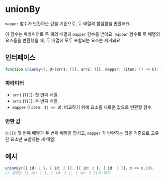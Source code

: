 # unionBy

`mapper` 함수가 반환하는 값을 기준으로, 두 배열의 합집합을 반환해요.

이 함수는 파라미터로 두 개의 배열과 `mapper` 함수를 받아요.
`mapper` 함수로 두 배열의 요소들을 변환했을 때, 두 배열에 모두 포함되는 요소는 제거돼요.

## 인터페이스

```typescript
function unionBy<T, U>(arr1: T[], arr2: T[], mapper: (item: T) => U): T[];
```

### 파라미터

- `arr1` (`T[]`): 첫 번째 배열.
- `arr2` (`T[]`): 두 번째 배열.
- `mapper` (`(item: T) => U`): 비교하기 위해 요소를 새로운 값으로 변환할 함수.

### 반환 값

(`T[]`): 첫 번째 배열과 두 번째 배열을 합치고, `mapper` 가 반환하는 값을 기준으로 고유한 요소만 포함하는 새 배열.

## 예시

```typescript
unionBy([{ id: 1 }, { id: 2 }], [{ id: 2 }, { id: 3 }], x => x.id);
// 결과는 [{ id: 1 }, { id: 2 }, { id: 3 }]가 돼요.
```
